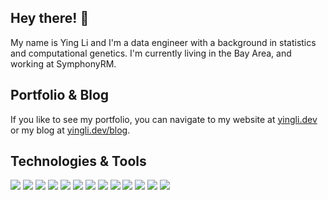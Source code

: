 ## Hey there! 👋

My name is Ying Li and I'm a data engineer with a background in statistics and computational genetics. I'm currently living in the Bay Area, and working at SymphonyRM. 

## Portfolio & Blog 
If you like to see my portfolio, you can navigate to my website at [yingli.dev](https://yingli.dev/) or my blog at [yingli.dev/blog](https://yingli.dev/blog). 

## Technologies & Tools 
![](https://img.shields.io/badge/Python-181717?style=flat&logo=python)
![](https://img.shields.io/badge/Airflow-181717?style=flat&logo=apache-airflow)
![](https://img.shields.io/badge/AWS-181717?style=flat&logo=amazon-aws)
![](https://img.shields.io/badge/Docker-181717?style=flat&logo=docker)
![](https://img.shields.io/badge/MySQL-181717?style=flat&logo=mysql)
![](https://img.shields.io/badge/Bash-181717?style=flat&logo=gnu-bash)
![](https://img.shields.io/badge/PostgreSQL-181717?style=flat&logo=postgresql)
![](https://img.shields.io/badge/Heroku-181717?style=flat&logo=heroku)
![](https://img.shields.io/badge/Vim-181717?style=flat&logo=vim)
![](https://img.shields.io/badge/Anaconda-181717?style=flat&logo=anaconda)
![](https://img.shields.io/badge/Jupyter-181717?style=flat&logo=jupyter)
![](https://img.shields.io/badge/JavaScript-181717?style=flat&logo=javascript)
![](https://img.shields.io/badge/Jira-181717?style=flat&logo=jira)

<!--
**ying-li-python/ying-li-python** is a ✨ _special_ ✨ repository because its `README.md` (this file) appears on your GitHub profile.

Here are some ideas to get you started:

- 🔭 I’m currently working on ...
- 🌱 I’m currently learning ...
- 👯 I’m looking to collaborate on ...
- 🤔 I’m looking for help with ...
- 💬 Ask me about ...
- 📫 How to reach me: ...
- 😄 Pronouns: ...
- ⚡ Fun fact: ...
-->

